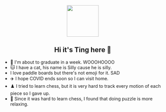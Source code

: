 <div id="header" align="center">
  <img src="https://media.giphy.com/media/dNgK7Ws7y176U/giphy.gif" width="100"/>
  <h2>Hi it's Ting here 👋</h2>
</div>

<div id="body">
  <ul>
    <li> 🚩 I'm about to graduate in a week. WOOOHOOOO </li>
    <li>🐱 I have a cat, his name is Silly cause he is silly. </li>
    <li> I love paddle boards but there's not emoji for it. SAD </li>
    <li>✈️ I hope COVID ends soon so I can visit home.</li>
    <li>♟️ I tried to learn chess, but it is very hard to track every motion of each piece so I gave up. </li>
    <li>🧩 Since it was hard to learn chess, I found that doing puzzle is more relaxing. </li>
  </ul>
</div>

<!--
**ting-hu/ting-hu** is a ✨ _special_ ✨ repository because its `README.md` (this file) appears on your GitHub profile.

Here are some ideas to get you started:

- 🔭 I’m currently working on ...
- 🌱 I’m currently learning ...
- 👯 I’m looking to collaborate on ...
- 🤔 I’m looking for help with ...
- 💬 Ask me about ...
- 📫 How to reach me: ...
- 😄 Pronouns: ...
- ⚡ Fun fact: ...
-->
